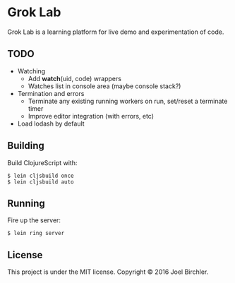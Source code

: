 # Grok Lab

Grok Lab is a learning platform for live demo and experimentation of code.

## TODO

- Watching
  - Add __watch__(uid, code) wrappers
  - Watches list in console area (maybe console stack?)
- Termination and errors
  - Terminate any existing running workers on run, set/reset a terminate timer
  - Improve editor integration (with errors, etc)
- Load lodash by default


## Building

Build ClojureScript with:

    $ lein cljsbuild once
    $ lein cljsbuild auto


## Running

Fire up the server:

    $ lein ring server


## License

This project is under the MIT license.
Copyright © 2016 Joel Birchler.
